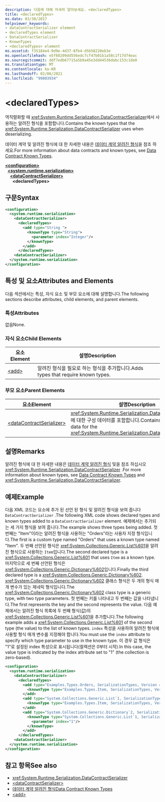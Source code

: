 ```yaml
---
description: 다음에 대해 자세히 알아보세요. <declaredTypes>
title: <declaredTypes>
ms.date: 03/30/2017
helpviewer_keywords:
- dataContractSerializer element
- declaredTypes element
- DataContractSerializer
- KnownTypes
- <declaredTypes> element
ms.assetid: f35184e4-9d9e-4d37-8fb4-d5b58220eb3e
ms.openlocfilehash: e5f60209dd556edc7cf47b01b1a58c1f17d74eac
ms.sourcegitcommit: ddf7edb67715a5b9a45e3dd44536dabc153c1de0
ms.translationtype: MT
ms.contentlocale: ko-KR
ms.lasthandoff: 02/06/2021
ms.locfileid: "99803934"
---
```

# \<declaredTypes>

<span data-ttu-id="86d65-102">역직렬화할 때 <xref:System.Runtime.Serialization.DataContractSerializer>에서 사용하는 알려진 형식을 포함합니다.</span><span class="sxs-lookup"><span data-stu-id="86d65-102">Contains the known types that the <xref:System.Runtime.Serialization.DataContractSerializer> uses when deserializing.</span></span>  
  
 <span data-ttu-id="86d65-103">데이터 계약 및 알려진 형식에 대 한 자세한 내용은 [데이터 계약 알려진 형식](../../../wcf/feature-details/data-contract-known-types.md)을 참조 하세요.</span><span class="sxs-lookup"><span data-stu-id="86d65-103">For more information about data contracts and known types, see [Data Contract Known Types](../../../wcf/feature-details/data-contract-known-types.md).</span></span>  
  
[**\<configuration>**](../configuration-element.md)\
&nbsp;&nbsp;[**\<system.runtime.serialization>**](system-runtime-serialization.md)\
&nbsp;&nbsp;&nbsp;&nbsp;[**\<dataContractSerializer>**](datacontractserializer.md)\
&nbsp;&nbsp;&nbsp;&nbsp;&nbsp;&nbsp;**\<declaredTypes>**  
  
## <a name="syntax"></a><span data-ttu-id="86d65-104">구문</span><span class="sxs-lookup"><span data-stu-id="86d65-104">Syntax</span></span>  
  
```xml  
<configuration>
  <system.runtime.serialization>
    <dataContractSerializer>
      <declaredTypes>
        <add type="String ">
          <knownType type="String">
            <parameter index="Integer"/>
          </knownType>
        </add>
      </declaredTypes>
    <dataContractSerializer>
  </system.runtime.serialization>
</configuration>
```  
  
## <a name="attributes-and-elements"></a><span data-ttu-id="86d65-105">특성 및 요소</span><span class="sxs-lookup"><span data-stu-id="86d65-105">Attributes and Elements</span></span>  

 <span data-ttu-id="86d65-106">다음 섹션에서는 특성, 자식 요소 및 부모 요소에 대해 설명합니다.</span><span class="sxs-lookup"><span data-stu-id="86d65-106">The following sections describe attributes, child elements, and parent elements.</span></span>  
  
### <a name="attributes"></a><span data-ttu-id="86d65-107">특성</span><span class="sxs-lookup"><span data-stu-id="86d65-107">Attributes</span></span>  

 <span data-ttu-id="86d65-108">없음</span><span class="sxs-lookup"><span data-stu-id="86d65-108">None.</span></span>  
  
### <a name="child-elements"></a><span data-ttu-id="86d65-109">자식 요소</span><span class="sxs-lookup"><span data-stu-id="86d65-109">Child Elements</span></span>  
  
|<span data-ttu-id="86d65-110">요소</span><span class="sxs-lookup"><span data-stu-id="86d65-110">Element</span></span>|<span data-ttu-id="86d65-111">설명</span><span class="sxs-lookup"><span data-stu-id="86d65-111">Description</span></span>|  
|-------------|-----------------|  
|[\<add>](add-of-declaredtypes-element.md)|<span data-ttu-id="86d65-112">알려진 형식을 필요로 하는 형식을 추가합니다.</span><span class="sxs-lookup"><span data-stu-id="86d65-112">Adds types that require known types.</span></span>|  
  
### <a name="parent-elements"></a><span data-ttu-id="86d65-113">부모 요소</span><span class="sxs-lookup"><span data-stu-id="86d65-113">Parent Elements</span></span>  
  
|<span data-ttu-id="86d65-114">요소</span><span class="sxs-lookup"><span data-stu-id="86d65-114">Element</span></span>|<span data-ttu-id="86d65-115">설명</span><span class="sxs-lookup"><span data-stu-id="86d65-115">Description</span></span>|  
|-------------|-----------------|  
|[\<dataContractSerializer>](datacontractserializer-of-system-runtime-serialization.md)|<span data-ttu-id="86d65-116"><xref:System.Runtime.Serialization.DataContractSerializer>에 대한 구성 데이터를 포함합니다.</span><span class="sxs-lookup"><span data-stu-id="86d65-116">Contains configuration data for the <xref:System.Runtime.Serialization.DataContractSerializer>.</span></span>|  
  
## <a name="remarks"></a><span data-ttu-id="86d65-117">설명</span><span class="sxs-lookup"><span data-stu-id="86d65-117">Remarks</span></span>  

 <span data-ttu-id="86d65-118">알려진 형식에 대 한 자세한 내용은 [데이터 계약 알려진 형식](../../../wcf/feature-details/data-contract-known-types.md) 및을 참조 하십시오 <xref:System.Runtime.Serialization.DataContractSerializer> .</span><span class="sxs-lookup"><span data-stu-id="86d65-118">For more information about known types, see [Data Contract Known Types](../../../wcf/feature-details/data-contract-known-types.md) and <xref:System.Runtime.Serialization.DataContractSerializer>.</span></span>  
  
## <a name="example"></a><span data-ttu-id="86d65-119">예제</span><span class="sxs-lookup"><span data-stu-id="86d65-119">Example</span></span>  

 <span data-ttu-id="86d65-120">다음 XML 코드는 요소에 추가 된 선언 된 형식 및 알려진 형식을 보여 줍니다 `DataContractSerializer` .</span><span class="sxs-lookup"><span data-stu-id="86d65-120">The following XML code shows declared types and known types added to a `DataContractSerializer` element.</span></span> <span data-ttu-id="86d65-121">예제에서는 추가되는 세 가지 형식을 보여 줍니다.</span><span class="sxs-lookup"><span data-stu-id="86d65-121">The example shows three types being added.</span></span> <span data-ttu-id="86d65-122">첫 번째는 "Item"이라는 알려진 형식을 사용하는 "Orders"라는 사용자 지정 형식입니다.</span><span class="sxs-lookup"><span data-stu-id="86d65-122">The first is a custom type named "Orders" that uses a known type named "Item".</span></span> <span data-ttu-id="86d65-123">두 번째 선언된 형식은 <xref:System.Collections.Generic.List%601>을 알려진 형식으로 사용하는 `Item`입니다.</span><span class="sxs-lookup"><span data-stu-id="86d65-123">The second declared type is a <xref:System.Collections.Generic.List%601> that uses `Item` as a known type.</span></span> <span data-ttu-id="86d65-124">마지막으로 세 번째 선언된 형식은 <xref:System.Collections.Generic.Dictionary%602>입니다.</span><span class="sxs-lookup"><span data-stu-id="86d65-124">Finally the third declared type is a <xref:System.Collections.Generic.Dictionary%602>.</span></span> <span data-ttu-id="86d65-125"><xref:System.Collections.Generic.Dictionary%602> 클래스 형식은 두 개의 형식 매개 변수가 있는 제네릭 형식입니다.</span><span class="sxs-lookup"><span data-stu-id="86d65-125">The <xref:System.Collections.Generic.Dictionary%602> class type is a generic type, with two type parameters.</span></span> <span data-ttu-id="86d65-126">첫 번째는 키를 나타내고 두 번째는 값을 나타냅니다.</span><span class="sxs-lookup"><span data-stu-id="86d65-126">The first represents the key and the second represents the value.</span></span> <span data-ttu-id="86d65-127">다음 예제에서는 알려진 형식 목록에 두 번째 형식(값)의 <xref:System.Collections.Generic.List%601>을 추가합니다.</span><span class="sxs-lookup"><span data-stu-id="86d65-127">The following example adds a <xref:System.Collections.Generic.List%601> of the second type (the value) to the list of known types.</span></span> <span data-ttu-id="86d65-128">`index` 특성을 사용하여 알려진 형식에 사용할 형식 매개 변수를 지정해야 합니다.</span><span class="sxs-lookup"><span data-stu-id="86d65-128">You must use the `index` attribute to specify which type parameter to use in the known type.</span></span> <span data-ttu-id="86d65-129">이 경우 값 형식은 "1"로 설정된 index 특성으로 표시됩니다(컬렉션은 0부터 시작).</span><span class="sxs-lookup"><span data-stu-id="86d65-129">In this case, the value type is indicated by the index attribute set to "1" (the collection is zero-based).</span></span>  
  
```xml  
<configuration>
  <system.runtime.serialization>
    <dataContractSerializer>
      <declaredTypes>
        <add type="Examples.Types.Orders, SerializationTypes, Version = 2.0.0.0, Culture = neutral, PublicKeyToken=null">
          <knownType type="Examples.Types.Item, SerializationTypes, Version=2.0.0.0, Culture=neutral, PublicKey=null" />
        </add>
        <add type="System.Collections.Generic.List`1, SerializationTypes, Version = 2.0.0.0, Culture = neutral, PublicKeyToken=null">
          <knownType type="Examples.Types.Item, SerializationTypes, Version=2.0.0.0, Culture=neutral, PublicKey=null" />
        </add>
        <add type="System.Collections.Generic.Dictionary`2, SerializationTypes, Version = 2.0.0.0, Culture = neutral, PublicKeyToken=null">
          <knownType type="System.Collections.Generic.List`1, SerializationTypes, Version = 2.0.0.0, Culture = neutral, PublicKeyToken=null">
            <parameter index="1"/>
          </knownType>
        </add>
      </declaredTypes>
    <dataContractSerializer>
  </system.runtime.serialization>
</configuration>
```  
  
## <a name="see-also"></a><span data-ttu-id="86d65-130">참고 항목</span><span class="sxs-lookup"><span data-stu-id="86d65-130">See also</span></span>

- <xref:System.Runtime.Serialization.DataContractSerializer>
- [\<dataContractSerializer>](datacontractserializer-element.md)
- [<span data-ttu-id="86d65-131">데이터 계약 알려진 형식</span><span class="sxs-lookup"><span data-stu-id="86d65-131">Data Contract Known Types</span></span>](../../../wcf/feature-details/data-contract-known-types.md)
- [\<add>](add-of-declaredtypes-element.md)
